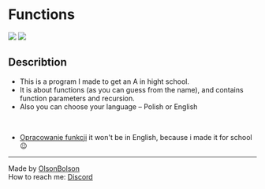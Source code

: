# Functions
![](https://img.shields.io/github/license/OlsonBolson-dev/Functions)
![](https://img.shields.io/github/last-commit/OlsonBolson-dev/Functions)

## Describtion
- This is a program I made to get an A in hight school.
- It is about functions (as you can guess from the name), and contains function parameters and recursion.
- Also you can choose your language – Polish or English 
<br>

- [Opracowanie funkcji](https://github.com/OlsonBolson-dev/Functions/wiki/Opracowanie-funkcji-w-Cpp) it won't be in English, because i made it for school 😉
***
Made by [OlsonBolson](https://github.com/OlsonBolson-dev) <br> 
How to reach me: [Discord](https://discord.com/users/444131047316389888)
